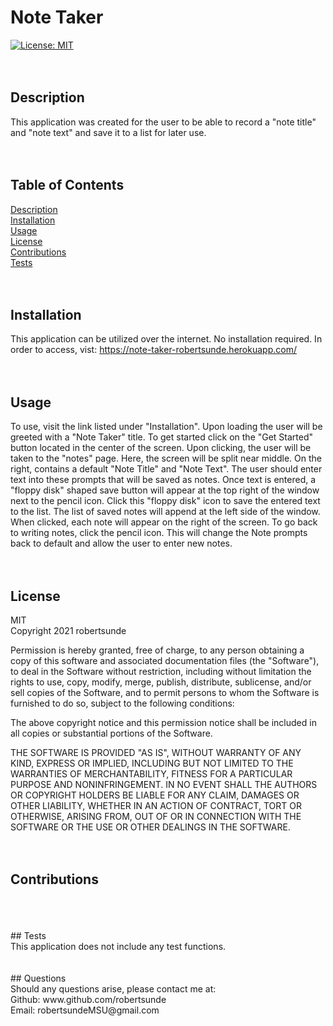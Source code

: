 
# Note Taker <br/>
[![License: MIT](https://img.shields.io/badge/License-MIT-yellow.svg)](https://opensource.org/licenses/MIT) <br/>
<br/>
<br/>
## Description <br/>
This application was created for the user to be able to record a "note title" and "note text" and save it to a list for later use. <br/>
<br/>
<br/>
## Table of Contents <br/>
[Description](#description-) <br/>
[Installation](#installation-) <br/>
[Usage](#usage-) <br/>
[License](#license-) <br/>
[Contributions](#contributions-) <br/>
[Tests](#tests-) <br/>
<br/>
<br/>
## Installation <br/>
This application can be utilized over the internet. No installation required. In order to access, vist: https://note-taker-robertsunde.herokuapp.com/ <br/>
<br/>
<br/>
## Usage <br/>
To use, visit the link listed under "Installation". Upon loading the user will be greeted with a "Note Taker" title. To get started click on the "Get Started" button located in the center of the screen. Upon clicking, the user will be taken to the "notes" page. Here, the screen will be split near middle. On the right, contains a default "Note Title" and "Note Text". The user should enter text into these prompts that will be saved as notes. Once text is entered, a "floppy disk" shaped save button will appear at the top right of the window next to the pencil icon. Click this "floppy disk" icon to save the entered text to the list. The list of saved notes will append at the left side of the window. When clicked, each note will appear on the right of the screen. To go back to writing notes, click the pencil icon. This will change the Note prompts back to default and allow the user to enter new notes. <br/>
<br/>
<br/>
## License <br/>
MIT <br/>
Copyright 2021 robertsunde

  Permission is hereby granted, free of charge, to any person obtaining a copy of this software and associated documentation files (the "Software"), to deal in the Software without restriction, including without limitation the rights to use, copy, modify, merge, publish, distribute, sublicense, and/or sell copies of the Software, and to permit persons to whom the Software is furnished to do so, subject to the following conditions:
  
  The above copyright notice and this permission notice shall be included in all copies or substantial portions of the Software.
  
  THE SOFTWARE IS PROVIDED "AS IS", WITHOUT WARRANTY OF ANY KIND, EXPRESS OR IMPLIED, INCLUDING BUT NOT LIMITED TO THE WARRANTIES OF MERCHANTABILITY, FITNESS FOR A PARTICULAR PURPOSE AND NONINFRINGEMENT. IN NO EVENT SHALL THE AUTHORS OR COPYRIGHT HOLDERS BE LIABLE FOR ANY CLAIM, DAMAGES OR OTHER LIABILITY, WHETHER IN AN ACTION OF CONTRACT, TORT OR OTHERWISE, ARISING FROM, OUT OF OR IN CONNECTION WITH THE SOFTWARE OR THE USE OR OTHER DEALINGS IN THE SOFTWARE. <br/>
<br/>
<br/>
## Contributions <br/>
 <br/>
<br/>
<br/>
## Tests <br/>
This application does not include any test functions. <br/>
<br/>
<br/>
## Questions <br/>
Should any questions arise, please contact me at: <br/>
Github: www.github.com/robertsunde <br/>
Email: robertsundeMSU@gmail.com <br/>
